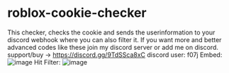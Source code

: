 # roblox-cookie-checker
This checker, checks the cookie and sends the userinformation to your discord webhook where you can also filter it.
If you want more and better advanced codes like these join my discord server or add me on discord. 
support/buy -> https://discord.gg/9TdSSca8xC
discord user: f07j
Embed:
![image](https://github.com/user-attachments/assets/2abf0744-47f1-4494-9f03-9cccb5d8eb91)
Hit Filter:
![image](https://github.com/user-attachments/assets/cecbdaff-4027-4cf5-adc1-862b3a18010b)

